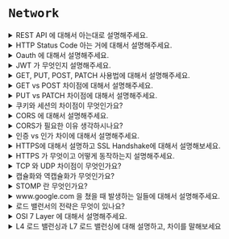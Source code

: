 # `Network`

<details>
  <summary>REST API 에 대해서 아는대로 설명해주세요.</summary> 
  <br>

REST API 란 `자원`, `행위`, `표현` 으로 이루어져 있습니다. HTTP URI를 통해 자원을 표시하고 `HTTP Method`를 통해 자원에 대한 처리를 표현합니다.

- `URI 는 정보의 자원을 표현`해야 한다.
- `HTTP Method GET, POST, DELETE, PUT 을 사용해야 한다.`
- 클라이언트 - 서버 구조로 되어 있다.
- Reference : [https://meetup.toast.com/posts/92](https://meetup.toast.com/posts/92)

</details>

<details>
  <summary>HTTP Status Code 아는 거에 대해서 설명해주세요.</summary>
  <br>

- 200 OK : 요청 성공
- 201 Created: 요청이 성공적이었으며 그 결과로 새로운 리소스가 생성되었다.
- 204 No Content: 요청에 대해서 보내줄 수 있는 컨텐츠가 없다.
- 400 Bad_Request: 클라이언트의 잘못 요청으로 서버가 이해할 수 없음
- 401 UnAuthorized: 인증되지 않은 사용자를 의미
- 403 Forbidden: 인증은 되었지만 해당 자원에 대해서 권한이 없는 경우
- 404 Not Found: 서버는 요청받은 리소스를 찾을 수 없다.
- 405 Method Not Allowed: GET 메소드인데 다른 HTTP 메소드로 호출한 경우
- 500 Internal Server Error : 서버 내부 에러

</details>

<details>
  <summary>Oauth 에 대해서 설명해주세요.</summary>
  <br>

`OAuth는 제 3자 인증방식 입니다.` 기본적으로 사용자는 서버를 신뢰할 수 없습니다. 그렇기 때문에, 민감정보를 작성하는 것을 꺼립니다. 서버측에서도 마찬가지 입니다. 사용자의 민감정보를 관리하는 것은 리소스가 필요합니다.

그래서 OAuth를 사용해서 신뢰할 수 있는 서버에게 정보를 맡겨놓고 접근할 수 있는 권한을 주는 것이라고 이해하면 됩니다. 그러면 사용자 측에서는 민감정보를 굳이 입력하지 않고도 서비스를 사용할 수 있고, 서버측에서도 민감정보를 굳이 관리하지 않아도 되기 때문에 이점이라고 볼 수 있습니다.

즉, 인증을 자체 서비스에서 하지 않고 Third Party 를 통해서 진행하고 자체 서비스의 접근 권한을 주는 것입니다.

ex) Naver Login (Social Login)

</details>

<details>
  <summary>JWT 가 무엇인지 설명해주세요.</summary>
  <br>

JWT란 토큰 인증 방식에서 쓰이는 것이라고 볼 수 있습니다. 다른 사용으론 데이터를 공유하는데도 사용할 수 있지만 일반적으론 토큰 인증 방식에서 사용됩니다.

JWT는 헤더, 페이로드, 시그니쳐로 구분됩니다. 헤더는 토큰의 타입, 암호화 알고리즘을 담고 있고, 페이로드는 토큰의 정보를 담는 부분이며, 시그니처는 토큰의 정보가 신뢰할 수 있는것인지 판단할 수 있도록 합니다.

JWT는 세션 기반 인증과 주로 대비됩니다. 세션기반 인증은 서버에서 세션 정보를 관리해야하는 비용이 들게됩니다. 또한 분산환경에서도 관리하기 어렵습니다. 하지만 JWT는 그 자체로 정보를 가지고 있기 때문에 세션의 단점을 보완할 수 있습니다.

</details>

<details>
  <summary>GET, PUT, POST, PATCH 사용법에 대해서 설명해주세요.</summary>
  <br>

- PUT : 해당 리소스에 대해서 전체 수정이 필요하다면 PUT 을 사용
- POST: Request Body 가 필요하다 거나 서버의 자원 행위를 변경할 때 주로 사용
- PATCH: 해딩 리소스에 일부 수정이 필요할 때는 PUT -> PATCH 를 사용
- GET: 주로 읽어 오는 작업을 할 때 사용

</details>

<details>
  <summary>GET vs POST 차이점에 대해서 설명해주세요.</summary>
  <br>

- ### GET
  - 요청은 서버에 존재하는 정보를 요청합니다.(조회 API 에 주로 사용)
  - 일반적으로 Request Body는 입력하지 않는 것이 일반적

- ### POST
  - POST 요청은 서버에 정보를 생성하는 것을 요청
  - POST 요청은 서버의 상태를 변경시키기 때문에 멱등성이 유지되지 않습니다.
  - 보통 Request Body에 요청하는 데이터를 담아 전송합니다.

</details>

<details>
  <summary>PUT vs PATCH 차이점에 대해서 설명해주세요.</summary>
  <br>

- PUT : 리소스 전체를 변경할 때 사용
- PATCH : 리소스 일부를 변경할 때 사용

</details>

<details>
  <summary>쿠키와 세션의 차이점이 무엇인가요?</summary>
  <br>

HTTP는 비상태성(Stateless) 프로토콜로 상태 정보를 유지하지 않습니다. 연결을 유지하지 않기 때문에 리소스 낭비가 줄어드는 것은 큰 장점이지만 통신할 때마다 매번 연결 설정을 해야 하며, 이전 요청과 현재 요청이 같은 사용자의 요청인지 알 수 없다는 단점이 존재합니다.

쿠키와 세션을 통해서 HTTP의 Stateless한 문제점을 해결할 수 있다.

[저장 위치]

쿠키 : 클라인어트의 웹 브라우저가 지정하는 메모리 or 하드 디스크
세션 : 서버의 메모리


[리소스]

쿠키 : 클라이언트에 저장되고 클라이언트의 메모리를 사용하기 때문에 서버 자원을 사용하지 않는다.
세션 : 서버에 저장되고, 서버 메모리로 로딩되기 때문에 세션이 생길 때마다 리소스를 차지한다.


[보안]

쿠키 : 클라이언트에 저장하기 때문에 보안에 취약하다.
세션 : 서버에 저장하기 때문에 쿠키에 비해서는 보안에 우수하다.

</details>

<details>
  <summary>CORS 에 대해서 설명해주세요.</summary>
  <br>

`URL을 보면 Protocol, Host, Port 번호를 모두 합친 것이 출처(Origin)` 입니다. `두 개의 출처가 같다는 것은 Scheme, Host, Port 이 3가지가 동일하다는 뜻`입니다. 프론트엔드와 백엔드의 출처가 다를 때, 다른 출처로 자원을 요청하면 CORS 에러가 납니다.

</details>

<details>
  <summary>CORS가 필요한 이유 생각하시나요?</summary>
  <br>

만약 문제가 없는 올바른 A 라는 사이트를 이용하면서 `로그인`을 한 후에 `자동 로그인`을 이용하고 있다고 생각해보겠습니다. 자동 로그인을 유지하기 위해서는 `쿠키`, `세션` or `JWT`와 같은 정보들을 서버와의 인증을 위한 통신이 필요할 것입니다.(중요한 정보일텐데요.)

그런데 만약 어떤 문제가 있는 해킹하는 사람들이 똑같은 형태의 B 라는 사이트를 만들어 우리에게 접속하도록 보내서 우리가 접속했다고 가정하겠습니다. 그러면 A 사이트를 접속할 때처럼 B 사이트를 접속할 때는 `중요한 인증 정보`를 보내게 될 것인데요. 즉, 중요한 정보들이 `탈취 당하게 되는 것`입니다.
이렇게 탈취 당한 정보를 통해서 해커들이 실제 A 사이트에서 나쁜 일을 할 수 있게되는 것입니다.

</details>

<details>
  <summary>인증 vs 인가 차이에 대해서 설명해주세요.</summary>
  <br>

### 인증(Authentication)

어떤 A라는 건물에 출입을 할 때, 출입증이 있다면 들어갈 수 있고 없다면 들어갈 수 없다. 이렇게 `식별 가능한 정보로` 서비스에 등록된 유저의 신원을 입증하는 과정을 `인증`이라 합니다.

<br>

### 인가(Authorization)

하지만 `출입증`으로 회사의 모든 곳을 다 돌아다닐 수 있는 것은 아니다. 만약 A라는 10층짜리 건물에 내가 다니는 회사는 5층이라면 나머지 층에는 출입을 할 수 있다.
이러한 것을 `인가`라고 한다. 한마디로 `권한에 대한 허가`를 나타내고, `인증된 사용자에 대한 자원 접근 권한 확인`이다.

```
또 다른 예로는 어떤 게시글을 내가 작성하였을 때, 다른 사람들은 이 글에 대해 수정, 삭제 권한이 없다. 
이것이 인가가 적용이 된 예시이다.
```

- `따라서 반드시 인증이 인가보다 선행되어야 하는 개념이다`
- 인증 에러 401 Unauthorized, 인가 에러 403 Forbidden

</details>

<details>
  <summary>HTTPS에 대해서 설명하고 SSL Handshake에 대해서 설명해보세요.</summary>
  <br>
</details>

<details>
  <summary>HTTPS 가 무엇이고 어떻게 동작하는지 설명해주세요.</summary>
  <br>

### HTTP 단점

- 평문 통신
- 통신 상대를 확인하지 않음
- 완전성을 증명할 수 없기 때문에 변조 가능

<br>

HTTPS는 HTTP에 보안 계층을 추가한 것입니다. HTTPS는 제3자 인증, 공개키 암호화, 비밀키 암호화를 사용합니다.

제3자 인증은 믿을 수 있는 인증기관에 등록된 인증서만 신뢰하는 것이고, 공개키 암호화는 비밀키를 공유하기 위해 사용합니다. 비밀키 암호화는 통신하는 데이터를 암호화하는데 사용합니다.

<br>

## 비대칭키(공개키), 대칭키(공통키)에 대해서 설명해주세요.

- 대칭키
  - 암호화와 복호화에 하나의 키를 사용하는 방식을 `공통키 암호`라고 부릅니다.
  - 즉, 클라이언트, 서버 모두 하나의 키로 암호화 복호화를 하는 것입니다. 통신할 때 공통키를 상대방에게 전달할 필요는 없다는 장점을 가지고 있습니다. 하지만 반면에 공통키만 가지고 있으면 누구든 복호화를 할 수 있다는 단점이 될 수도 있습니다
  - 클라이언트, 서버 모두 같은 공통키를 가지기 위해서 최초 통신에서는 공통키를 통신에 담는 과정이 필요합니다. 이 때 공통키를 탈취당할 가능성이 존재하기에 공통키 암호 방식에도 한계점이 존재합니다. 그래서 나온 것이 바로 비대칭키(공개키) 방식 입니다.

- 비대칭키
  - 공개키 암호에서는 서로 다른 두 개의 키 페어(쌍)을 사용합니다. 한쪽은 `비밀키(private key)`라 부르고 다른 한쪽은 `공개키(public key)`라고 부릅니다. 이름에서 알 수 있듯이 비밀키는 누구에게도 알려져서는 안되는 키이며 공개키는 누구에게나 알려져도 되는 키입니다.
  - 공개키 암호화를 사용한 암호화는 암호를 보내는 측이 상대의 공개키를 사용해 암호화합니다. 그리고 암호화된 정보를 받아들인 상대는 자신의 비밀키를 사용해 복호화를 합니다.

<br>

### 비대칭키의 단점은 무엇일까요?

- 비대칭키는 대칭키에 비해서 속도가 많이 느릴 뿐 아니라 컴퓨터에 많은 부하를 준다는 단점을 가지고 있습니다.

<br>

### 비대칭키의 단점을 해결하려면 어떻게 해야할까요?

- 대칭키 + 비대칭키 방식의 장점을 조합하고 키를 교환하는 곳에서는 공개키 암호를 사용하고 그 후의 통신에서 메세지를 교환하는 곳에서는 공통키 암호를 사용합니다.


</details>

<details>
  <summary>TCP 와 UDP 차이점이 무엇인가요?</summary>
  <br>

### TCP 란?

`TCP 는 신뢰성/정확성을 우선으로 하는 연결형 통신 프로토콜` 입니다. 연결형 통신은 꼼꼼하게 상대방을 확인하면서 데이터를 전송합니다. 데이터를 전송하려면 먼저 연결(connection)이라는 가상의 독점 통신로를 확보해야 합니다.

<br>

### UDP 란?

`UDP는 전송 계층에서 효율적으로 통신할 수 있도록 돕는 프로토콜` 입니다. UDP는 TCP 와는 다르게 비연결형 통신이기 때문에 데이터를 전송할 때 TCP 처럼 시간이 걸리는 확인 작업을 일일이 하지 않습니다. UDP는 TCP와 달리 효율성을 중요하게 여기는 프로토콜이라 TCP와 같은 신뢰성과 정확성을 요구하게 되면 효율이 떨어집니다. UDP의 장점은 데이터를 효율적으로 빠르게 보내는 것이라서 스트리밍 방식으로 전송하는 동영상 서비스와 같은 곳에 사용됩니다. 그래서 동영상 같은 것 대게 빠른 UDP를 사용합니다.

<br>

## TCP 에서 연결하고 연결 해제 하는 과정에 대해서 설명해주세요.

### 3-way-Handshake (연결과정)

![1](https://yohanpro.com/media/images/network/TCP/3-way.png)

1. 통신을 하려면 컴퓨터 2에게 허가륵 받아야 하므로, 컴퓨터 1에서 컴퓨터 2로 연결 확릴 허가를 받기 위한 요청 `SYN`을 보냅니다.
2. 컴퓨터 2는 컴퓨터 1이 보낸 요청을 받은 후에 허가한다는 응답을 회신하기 위해 연결 확립 응답 `ACK`을 보냅니다. 동시에 컴퓨터 2도 컴퓨터 1에게 더이터 전송 허가를 받기 위해 연결 확릴 요청 `SYN`을 보냅니다.
3. 컴퓨터 2의 요청을 받은 컴퓨터 1은 컴퓨터 2를 허가한다는 응답으로 연결 확인 응답 `ACK`를 보냅니다.

<br>

### 4-way-Handshake (연결 해제 과정)

![1](https://yohanpro.com/media/images/network/TCP/FIN.png)

1. 컴퓨터 1에서 컴퓨터 2로 연결 종료 요청 `FIN`을 보냅니다.
2. 컴퓨터 2에서 컴퓨터 1로 연결 종료 응답 `ACK`을 반환합니다.
3. 또한 컴퓨터 2에서도 컴퓨터 1로 연결 종료 요청 `FIN`을 보냅니다.
4. 컴퓨터 1에서 컴퓨터 2로 연결 종료 응답 `ACK`를 반환합니다.

</details>

<details>
  <summary>캡슐화와 역캡슐화가 무엇인가요?</summary>
  <br>

![1](https://user-images.githubusercontent.com/45676906/113228711-6cbb5000-92d0-11eb-83c7-4a0afb40754c.png)

- 캡슐화 : 응용 계층부터 물리 계층까지 계층별로 데이터를 전당할 때 헤더를 붙이는 것입니다.
- 역캡슐화 : 물리 계층부터 응용 계층까지 계층별로 데이터를 전달할 때 헤더를 제거하는 것입니다.

</details>

<details>
  <summary>STOMP 란 무엇인가요?</summary> 
  <br>

STOMP (Simple Text Oriented Messaging Protocol)은 메세징 전송을 효율적으로 하기 위해 탄생한 프로토콜이고, 기본적으로 pub / sub 구조로 되어있어 메세지를 전송하고 메세지를 받아 처리하는 부분이 확실히 정해져 있기 때문에 개발자 입장에서 명확하게 인지하고 개발할 수 있는 이점이 있다.

STOMP 프로토콜은 WebSocket 위에서 동작하는 프로토콜로써 클라이언트와 서버가 전송할 메세지의 유형, 형식, 내용들을 정의하는 매커니즘이다.

위에서 언급한 pub / sub란 메세지를 공급하는 주체와 소비하는 주체를 분리해 제공하는 메세징 방법이다. 기본적인 컨셉을 예로 들자면 우체통(Topic)이 있다면 집배원(Publisher)이 신문을 우체통에 배달하는 행위가 있고, 우체통에 신문이 배달되는 것을 기다렸다가 빼서 보는 구독자(Subscriber)의 행위가 있다. 이때 구독자는 다수가 될 수 있다. pub / sub 컨셉을 채팅방에 빗대면 다음과 같다.

- 채팅방 생성 : pub / sub 구현을 위한 Topic이 생성됨

- 채팅방 입장 : Topic 구독

- 채팅방에서 메세지를 송수신 : 해당 Topic 으로 메세지를 송신(pub), 메세지를 수신(sub)

</details>

<details>
  <summary> www.google.com 을 쳤을 때 발생하는 일들에 대해서 설명해주세요.</summary>
  <br>

- 브라우저 주소창에 www.google.com 치면 google 서버를 찾아간다.
- DNS(실제 서버가 어디에있는지 알고 있는 서버)가 연결해줄 곳을 찾음 (여기서 주소 앞에 https가 붙었다면 https방식으로 통신하겠다.)
- 서버의 기본설정이 대부분 index.html되어 있어 서버에서 이파일을 클라이언트로 보냄
- 브라우저는 텍스트로 이루어진 index.html 파일을 파싱한다.
- 한줄한줄 읽으면서 DOM트리를 만들어나감.
- 중간에 link태그를 만나 css요청이 발생하면, 요청과 응답과정을 거치고 css를 파싱함
- CSS파싱이 끝나면 중단된 html을 다시읽고 DOM트리를 완성
- 완성된 DOM트리와 CSSOM트리를 합쳐 Render Tree를 만들고 그린다.
- 중간에 HTML파서는 Script태그를 만나게 되면 javascript 코드를 실행하기 위해 파싱을 중단
- 제어권한을 자바스크립트 엔진에게 넘기고, 자바스크립트 코드 또는 파일을 로드해서 파싱하고 실행

![image](https://user-images.githubusercontent.com/45676906/148794878-b48f001d-ab97-4fb8-8bc9-caa85c00431f.png)

<br>

## 두 번째

![11111](https://user-images.githubusercontent.com/45676906/155827885-ebb8e9e1-6f0d-45b1-a12f-9c5bd8059be5.png)

`AWS Route53의 예시`

1. 사용자가 웹 브라우저를 열어 주소 표시줄에 www.example.com을 입력하고 Enter 키를 누릅니다.
2. www.example.com에 대한 요청은 일반적으로 케이블 인터넷 공급업체, DSL 광대역 공급업체 또는 기업 네트워크 같은 인터넷 서비스 제공업체(ISP)가 관리하는 DNS 해석기로 라우팅됩니다.
3. ISP의 DNS 해석기는 www.example.com에 대한 요청을 DNS 루트 이름 서버에 전달합니다. 
4. ISP의 DNS 해석기는 www.example.com에 대한 요청을 이번에는 .com 도메인의 TLD 이름 서버 중 하나에 다시 전달합니다. .com 도메인의 이름 서버는 example.com 도메인과 연관된 4개의 Amazon Route 53 이름 서버의 이름을 사용하여 요청에 응답합니다. 
5. ISP의 DNS 해석기는 Amazon Route 53 이름 서버 하나를 선택해 www.example.com에 대한 요청을 해당 이름 서버에 전달합니다. 
6. Amazon Route 53 이름 서버는 example.com 호스팅 영역에서 www.example.com 레코드를 찾아 웹 서버의 IP 주소 192.0.2.44 등 연관된 값을 받고 이 IP 주소를 DNS 해석기로 반환합니다. 
7. ISP의 DNS 해석기가 마침내 사용자에게 필요한 IP 주소를 확보하게 됩니다. 해석기는 이 값을 웹 브라우저로 반환합니다. 또한, DNS 해석기는 다음에 누군가가 example.com을 탐색할 때 좀 더 빠르게 응답할 수 있도록 사용자가 지정하는 일정 기간 example.com의 IP 주소를 캐싱(저장)합니다. 자세한 내용은 Time to Live(TTL)를 참조하세요. 
8. 웹 브라우저는 DNS 해석기로부터 얻은 IP 주소로 www.example.com에 대한 요청을 전송합니다. 여기가 콘텐츠가 있는 곳으로, 예를 들어 웹 사이트 엔드포인트로 구성된 Amazon S3 버킷 또는 Amazon EC2 인스턴스에서 실행되는 웹 서버입니다. 
9. 192.0.2.44에 있는 웹 서버 또는 그 밖의 리소스는 www.example.com의 웹 페이지를 웹 브라우저로 반환하고, 웹 브라우저는 이 페이지를 표시합니다.

<br>

## 세 번째

![11](https://gentlysallim.com/wp-content/uploads/2021/03/210111_03_2.jpg)

1. 브라우저에서 Nesite.com을 검색하고, 사용하고 있는 통신사인 KT DNS 서버에게 도메인 주소에 해당하는 IP 주소를 요청함
   (브라우저 기본 DNS 설정이 통신사 DNS 서버이기 때문)

2. ISP 서버에선 캐시 데이터가 없다는 걸 확인하고 루트 DNS 서버에게 어디로 가야 하는지 요청함(캐시가 있다면 8.로 건너 뜀.)

3. 루트 서버는 TLD DNS 서버 주소만 관리하기 때문에, ***.com 도메인을 보고는 COM 최상위 도메인을 관리하는 TLD DNS 서버 주소를 안내함.

4. ISP 서버는 COM 서버에게 어디로 가야 하는지 다시 요청함.

5. COM 서버는 가비아 DNS 서버에서 해당 도메인이 관리되고 있는 걸 확인하고 안내함.

6. ISP 서버는 가비아 서버에게 또 다시 요청함.

7. 가비아 서버는 “Nesite.com = 12.123.123.123”이라는 정보를 확인하고 이 IP를 알려줌. 동시에 ISP 서버는 해당 정보를 캐시로 기록해 둠.

8. ISP 서버는 브라우저에게 힘들게 알아 낸 12.123.123.123 주소를 안내함.

9. 브라우저는 12.123.123.123 IP 주소를 갖고 있는 호스팅 서버에게 웹사이트를 출력하라고 요청함.

10. 드디어 보임.

- [세 번째 예시 참고 링크](https://gentlysallim.com/dns%EB%9E%80-%EB%AD%90%EA%B3%A0-%EB%84%A4%EC%9E%84%EC%84%9C%EB%B2%84%EB%9E%80-%EB%AD%94%EC%A7%80-%EA%B0%9C%EB%85%90%EC%A0%95%EB%A6%AC/)

</details>

<details>
  <summary>로드 밸런서의 전략은 무엇이 있나요?</summary>
  <br>
</details>

<details>
  <summary>OSI 7 Layer 에 대해서 설명해주세요.</summary> 
  <br>
</details> 

<details>
  <summary>L4 로드 밸런싱과 L7 로드 밸런싱에 대해 설명하고, 차이를 말해보세요</summary>

- L4는 4계층인 네트워크 계층에서 사용됩니다. 패킷 레벨에서만 트래픽을 분산하기 때문에 속도가 빠르고 효율성이 높습니다. L7 로드 밸런싱보다 저렴합니다.
- L7는 7계층인 애플리케이션 계층에서 사용됩니다. HTTP Header, Cookie 등과 같이 사용자가 요청한 정보들을 바탕으로 트래픽을 분산하기 때문에 섬세한 라우팅이 가능하고 비정상적인 트래픽을 판별할 수 있습니다. L4 로드 밸런싱보다 가격이 비쌉니다.

</details>